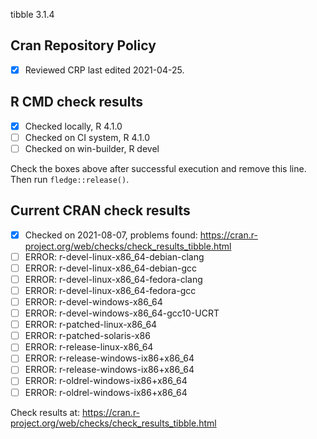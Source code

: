 tibble 3.1.4

## Cran Repository Policy

- [x] Reviewed CRP last edited 2021-04-25.

## R CMD check results

- [x] Checked locally, R 4.1.0
- [ ] Checked on CI system, R 4.1.0
- [ ] Checked on win-builder, R devel

Check the boxes above after successful execution and remove this line. Then run `fledge::release()`.

## Current CRAN check results

- [x] Checked on 2021-08-07, problems found: https://cran.r-project.org/web/checks/check_results_tibble.html
- [ ] ERROR: r-devel-linux-x86_64-debian-clang
- [ ] ERROR: r-devel-linux-x86_64-debian-gcc
- [ ] ERROR: r-devel-linux-x86_64-fedora-clang
- [ ] ERROR: r-devel-linux-x86_64-fedora-gcc
- [ ] ERROR: r-devel-windows-x86_64
- [ ] ERROR: r-devel-windows-x86_64-gcc10-UCRT
- [ ] ERROR: r-patched-linux-x86_64
- [ ] ERROR: r-patched-solaris-x86
- [ ] ERROR: r-release-linux-x86_64
- [ ] ERROR: r-release-windows-ix86+x86_64
- [ ] ERROR: r-release-windows-ix86+x86_64
- [ ] ERROR: r-oldrel-windows-ix86+x86_64
- [ ] ERROR: r-oldrel-windows-ix86+x86_64

Check results at: https://cran.r-project.org/web/checks/check_results_tibble.html
